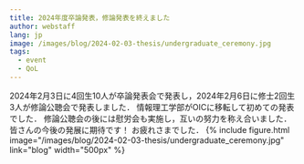 ```yaml
---
title: 2024年度卒論発表，修論発表を終えました
author: webstaff
lang: jp
image: /images/blog/2024-02-03-thesis/undergraduate_ceremony.jpg
tags:
  - event
  - QoL
---
```


2024年2月3日に4回生10人が卒論発表会で発表し，2024年2月6日に修士2回生3人が修論公聴会で発表しました．
情報理工学部がOICに移転して初めての発表でした．
修論公聴会の後には慰労会も実施し，互いの努力を称え合いました．
皆さんの今後の発展に期待です！
お疲れさまでした．
{%
  include figure.html
  image="/images/blog/2024-02-03-thesis/undergraduate_ceremony.jpg"
  link="blog"
  width="500px"
%}

